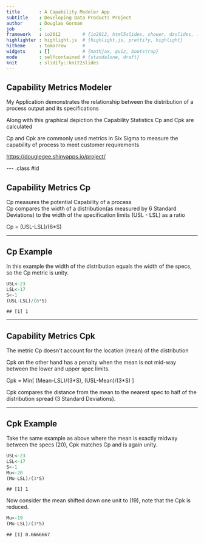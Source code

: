 ```yaml
---
title       : A Capability Modeler App
subtitle    : Developing Data Products Project
author      : Douglas Gorman
job         : 
framework   : io2012        # {io2012, html5slides, shower, dzslides, ...}
highlighter : highlight.js  # {highlight.js, prettify, highlight}
hitheme     : tomorrow      # 
widgets     : []            # {mathjax, quiz, bootstrap}
mode        : selfcontained # {standalone, draft}
knit        : slidify::knit2slides
---
```


## Capability Metrics Modeler

My Application demonstrates the relationship between the distribution of a process output and its specifications

Along with this graphical depiction the Capability Statistics Cp and Cpk are calculated

Cp and Cpk are commonly used metrics in Six Sigma to measure the 
capability of process to meet customer requirements

https://dougiegee.shinyapps.io/project/

--- .class #id  

## Capability Metrics Cp

Cp measures the potential Capability of a process  
Cp compares the width of a distribution(as measured by 6 Standard Deviations) to the width of the specification limits 
(USL - LSL) as a ratio
   
   Cp = (USL-LSL)/(6*S)

---

## Cp Example

In this example the width of the distribution equals the width of the specs, so the Cp metric is unity.


```r
USL<-23
LSL<-17
S<-1
(USL-LSL)/(6*S)
```

```
## [1] 1
```

---

## Capability Metrics Cpk

The metric Cp doesn't account for the location (mean) of the distribution  

Cpk on the other hand has a penalty when the mean is not mid-way between 
  the lower and upper spec limits.  
  
  Cpk = Min[ (Mean-LSL)/(3\*S),  (USL-Mean)/(3*S) ]
  
Cpk compares the distance from the mean to the nearest spec to half of the distribution spread (3 Standard Deviations).

---

## Cpk Example

Take the same example as above where the mean is exactly midway between the specs (20), Cpk matches Cp and is again unity.


```r
USL<-23
LSL<-17
S<-1
Mu<-20
(Mu-LSL)/(3*S)
```

```
## [1] 1
```

Now consider the mean shifted down one unit to (19), note that the Cpk is reduced.

```r
Mu<-19
(Mu-LSL)/(3*S)
```

```
## [1] 0.6666667
```



